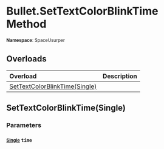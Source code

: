 # Bullet.SetTextColorBlinkTime Method

<small>**Namespace**: SpaceUsurper</small>

## Overloads

<div markdown="1" class="member-table">

| Overload | Description |
| :------- | ----------- |
| [SetTextColorBlinkTime(Single)](#Single_) |  | 

</div>

## SetTextColorBlinkTime(Single)
### Parameters
#### <small>[Single](https://docs.microsoft.com/en-us/dotnet/api/system.single?view=netframework-4.5)</small> `time`

